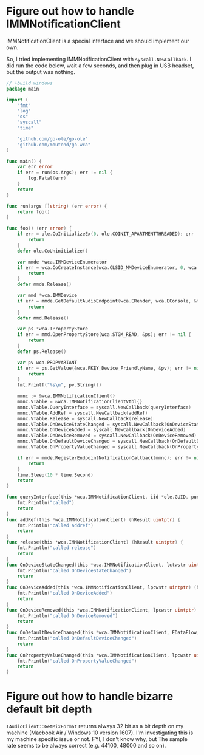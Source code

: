 # Figure out how to handle IMMNotificationClient

iMMNotificationClient is a special interface and we should implement our own.

So, I tried implementing IMMNotificationClient with `syscall.NewCallback`. I did run the code below, wait a few seconds, and then plug in USB headset, but the output was nothing.

```go
// +build windows
package main

import (
	"fmt"
	"log"
	"os"
	"syscall"
	"time"

	"github.com/go-ole/go-ole"
	"github.com/moutend/go-wca"
)

func main() {
	var err error
	if err = run(os.Args); err != nil {
		log.Fatal(err)
	}
	return
}

func run(args []string) (err error) {
	return foo()
}

func foo() (err error) {
	if err = ole.CoInitializeEx(0, ole.COINIT_APARTMENTTHREADED); err != nil {
		return
	}
	defer ole.CoUninitialize()

	var mmde *wca.IMMDeviceEnumerator
	if err = wca.CoCreateInstance(wca.CLSID_MMDeviceEnumerator, 0, wca.CLSCTX_ALL, wca.IID_IMMDeviceEnumerator, &mmde); err != nil {
		return
	}
	defer mmde.Release()

	var mmd *wca.IMMDevice
	if err = mmde.GetDefaultAudioEndpoint(wca.ERender, wca.EConsole, &mmd); err != nil {
		return
	}
	defer mmd.Release()

	var ps *wca.IPropertyStore
	if err = mmd.OpenPropertyStore(wca.STGM_READ, &ps); err != nil {
		return
	}
	defer ps.Release()

	var pv wca.PROPVARIANT
	if err = ps.GetValue(&wca.PKEY_Device_FriendlyName, &pv); err != nil {
		return
	}
	fmt.Printf("%s\n", pv.String())

	mmnc := &wca.IMMNotificationClient{}
	mmnc.VTable = &wca.IMMNotificationClientVtbl{}
	mmnc.VTable.QueryInterface = syscall.NewCallback(queryInterface)
	mmnc.VTable.AddRef = syscall.NewCallback(addRef)
	mmnc.VTable.Release = syscall.NewCallback(release)
	mmnc.VTable.OnDeviceStateChanged = syscall.NewCallback(OnDeviceStateChanged)
	mmnc.VTable.OnDeviceAdded = syscall.NewCallback(OnDeviceAdded)
	mmnc.VTable.OnDeviceRemoved = syscall.NewCallback(OnDeviceRemoved)
	mmnc.VTable.OnDefaultDeviceChanged = syscall.NewCallback(OnDefaultDeviceChanged)
	mmnc.VTable.OnPropertyValueChanged = syscall.NewCallback(OnPropertyValueChanged)

	if err = mmde.RegisterEndpointNotificationCallback(mmnc); err != nil {
		return
	}
	time.Sleep(10 * time.Second)
	return
}

func queryInterface(this *wca.IMMNotificationClient, iid *ole.GUID, punk **ole.IUnknown) (hresult uintptr) {
	fmt.Println("called")
	return
}
func addRef(this *wca.IMMNotificationClient) (hResult uintptr) {
	fmt.Println("called addref")
	return
}
func release(this *wca.IMMNotificationClient) (hResult uintptr) {
	fmt.Println("called release")
	return
}
func OnDeviceStateChanged(this *wca.IMMNotificationClient, lctwstr uintptr, state uint32) (hResult uintptr) {
	fmt.Println("called OnDeviceStateChanged")
	return
}
func OnDeviceAdded(this *wca.IMMNotificationClient, lpcwstr uintptr) (hResult uintptr) {
	fmt.Println("called OnDeviceAdded")
	return
}
func OnDeviceRemoved(this *wca.IMMNotificationClient, lpcwstr uintptr) (hResult uintptr) {
	fmt.Println("called OnDeviceRemoved")
	return
}
func OnDefaultDeviceChanged(this *wca.IMMNotificationClient, EDataFlow, eRole uint32, lpcwstr uintptr) (hResult uintptr) {
	fmt.Println("called OnDefaultDeviceChanged")
	return
}
func OnPropertyValueChanged(this *wca.IMMNotificationClient, lpcwstr uintptr, key uint32) (hResult uintptr) {
	fmt.Println("called OnPropertyValueChanged")
	return
}
```

# Figure out how to handle bizarre default bit depth

`IAudioClient::GetMixFormat` returns always 32 bit as a bit depth on my machine (Macbook Air / Windows 10 version 1607).
I'm investigating this is my machine specific issue or not.
FYI, I don't know why, but The sample rate seems to be always correct (e.g. 44100, 48000 and so on).

